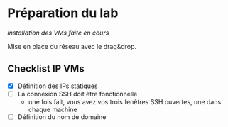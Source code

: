 # Préparation du lab
*installation des VMs faite en cours*

Mise en place du réseau avec le drag&drop.

## Checklist IP VMs
- [X] Définition des IPs statiques
- [ ] La connexion SSH doit être fonctionnelle
  - une fois fait, vous avez vos trois fenêtres SSH ouvertes, une dans chaque machine
- [ ] Définition du nom de domaine
